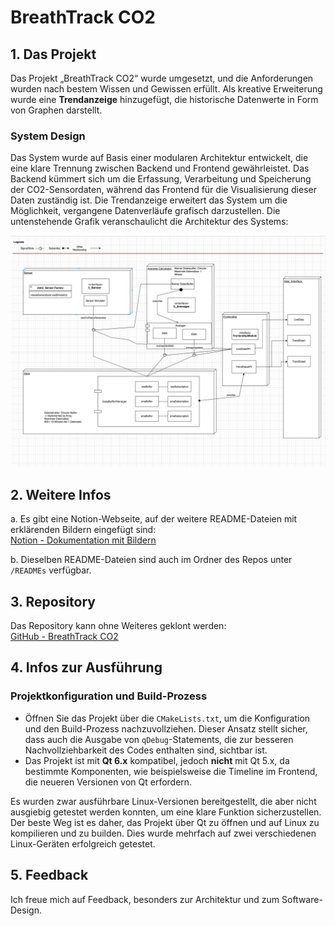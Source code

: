 # BreathTrack CO2

## 1. Das Projekt

Das Projekt „BreathTrack CO2“ wurde umgesetzt, und die Anforderungen wurden nach bestem Wissen und Gewissen erfüllt. Als kreative Erweiterung wurde eine **Trendanzeige** hinzugefügt, die historische Datenwerte in Form von Graphen darstellt.

### System Design

Das System wurde auf Basis einer modularen Architektur entwickelt, die eine klare Trennung zwischen Backend und Frontend gewährleistet. Das Backend kümmert sich um die Erfassung, Verarbeitung und Speicherung der CO2-Sensordaten, während das Frontend für die Visualisierung dieser Daten zuständig ist. Die Trendanzeige erweitert das System um die Möglichkeit, vergangene Datenverläufe grafisch darzustellen. Die untenstehende Grafik veranschaulicht die Architektur des Systems:

![System Architecture](./Diagramm.png)

## 2. Weitere Infos

a. Es gibt eine Notion-Webseite, auf der weitere README-Dateien mit erklärenden Bildern eingefügt sind:  
[Notion - Dokumentation mit Bildern](https://all-the-emotions.notion.site/Documents-With-Images-d234a2bab97e43c3ae876005a5353f96?pvs=4)

b. Dieselben README-Dateien sind auch im Ordner des Repos unter `/READMEs` verfügbar.

## 3. Repository

Das Repository kann ohne Weiteres geklont werden:  
[GitHub - BreathTrack CO2](https://github.com/Sebastian-Mueller-F/BreathTrack-C02.git)

## 4. Infos zur Ausführung

### Projektkonfiguration und Build-Prozess

- Öffnen Sie das Projekt über die `CMakeLists.txt`, um die Konfiguration und den Build-Prozess nachzuvollziehen. Dieser Ansatz stellt sicher, dass auch die Ausgabe von `qDebug`-Statements, die zur besseren Nachvollziehbarkeit des Codes enthalten sind, sichtbar ist.
- Das Projekt ist mit **Qt 6.x** kompatibel, jedoch **nicht** mit Qt 5.x, da bestimmte Komponenten, wie beispielsweise die Timeline im Frontend, die neueren Versionen von Qt erfordern.

Es wurden zwar ausführbare Linux-Versionen bereitgestellt, die aber nicht ausgiebig getestet werden konnten, um eine klare Funktion sicherzustellen. Der beste Weg ist es daher, das Projekt über Qt zu öffnen und auf Linux zu kompilieren und zu builden. Dies wurde mehrfach auf zwei verschiedenen Linux-Geräten erfolgreich getestet.

## 5. Feedback

Ich freue mich auf Feedback, besonders zur Architektur und zum Software-Design.
